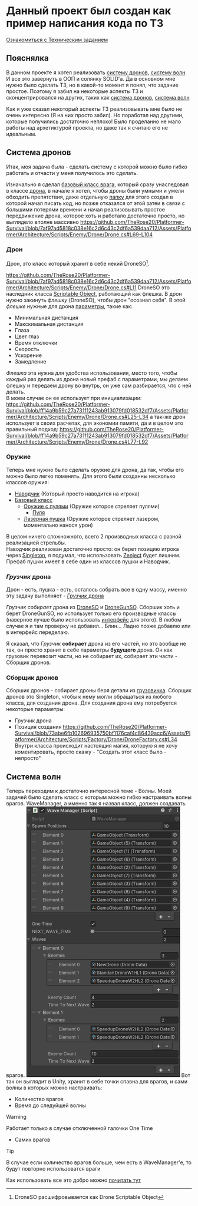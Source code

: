 # Данный проект был создан как пример написания кода по ТЗ
[Ознакомиться с Техническим заданием](https://docs.google.com/document/d/1ZUS6sHHvmQcrcTfE9a0TabNFE93YMRpWvUfZ-7E98rE/edit?usp=sharing)

## Пояснялка
В данном проекте я хотел реализовать [систему дронов](https://github.com/TheRose20/Platformer-Survival/blob/master/README.md#%D1%81%D0%B8%D1%81%D1%82%D0%B5%D0%BC%D0%B0-%D0%B4%D1%80%D0%BE%D0%BD%D0%BE%D0%B2), [систему волн](https://github.com/TheRose20/Platformer-Survival/blob/master/README.md#%D1%81%D0%B8%D1%81%D1%82%D0%B5%D0%BC%D0%B0-%D0%B4%D1%80%D0%BE%D0%BD%D0%BE%D0%B2). И все это завернуть в ООП и солянку SOLID'а. Да в основном мне нужно было сделать ТЗ, но в какой-то момент я понял, что задание простое. Поэтому я забил на некоторые аспекты ТЗ и сконцентрировался на других, таких как [система дронов](https://github.com/TheRose20/Platformer-Survival/blob/master/README.md#%D1%81%D0%B8%D1%81%D1%82%D0%B5%D0%BC%D0%B0-%D0%B4%D1%80%D0%BE%D0%BD%D0%BE%D0%B2), [система волн](https://github.com/TheRose20/Platformer-Survival/blob/master/README.md#%D1%81%D0%B8%D1%81%D1%82%D0%B5%D0%BC%D0%B0-%D0%B4%D1%80%D0%BE%D0%BD%D0%BE%D0%B2)

Как я уже сказал некоторый аспекты ТЗ реализовывать мне было не очень интересно (Я на них просто забил). Но поработал над другими, которые получились достаточно неплохо! Было проделанно не мало работы над архетиктурой проекта, но даже так я считаю его не идеальным.

## Система дронов
Итак, моя задача была - сделать систему с которой можно было гибко работать и отчасти у меня получилось это сделать.

Изначально я сделал [базовый класс врага](https://github.com/TheRose20/Platformer-Survival/blob/master/Assets/Platformer/Architecture/Scripts/Enemy/Enemy.cs), который сразу унаследовал в классе [дрона](https://github.com/TheRose20/Platformer-Survival/blob/master/Assets/Platformer/Architecture/Scripts/Enemy/Drone/Drone.cs), в начале я хотел, чтобы дроны были умными и умели обходить препятствия, даже отдельную [папку](https://github.com/TheRose20/Platformer-Survival/tree/master/Assets/Platformer/Architecture/Scripts/AI/Drone) для этого создал в которой начал писать код, но позже отказался от этой затеи в связи с большими потерями времени и начал реализовывать простое передвижение дрона, которое хоть и работало достаточно просто, но выглядело вполне массивно
https://github.com/TheRose20/Platformer-Survival/blob/7af97ad5818c038e16c2d6c43c2df6a539daa712/Assets/Platformer/Architecture/Scripts/Enemy/Drone/Drone.cs#L69-L104

### Дрон

Дрон, это класс который хранит в себе некий DroneSO[^1].

[^1]: DroneSO расшифровывается как Drone Scriptable Object

https://github.com/TheRose20/Platformer-Survival/blob/7af97ad5818c038e16c2d6c43c2df6a539daa712/Assets/Platformer/Architecture/Scripts/Enemy/Drone/Drone.cs#L11
DroneSO это наследник класса [Scriptable Object](https://docs.unity3d.com/Manual/class-ScriptableObject.html), работающий как флешка. В дрон нужно закинуть *флешку* (DroneSO), чтобы дрон "осознал себя". В этой *флешке* нужные для дрона [параметры](https://github.com/TheRose20/Platformer-Survival/blob/master/Assets/Platformer/Architecture/Scripts/SO/Enemy/Drone/DroneSO.cs), такие как:
- Минимальная дистанция
- Макскимальная дистанция
- Глаза
- Цвет глаз
- Время отключки
- Скорость
- Ускорение
- Замедление <br>

*Флешка* эта нужна для удобства использования, место того, чтобы каждый раз делать из дрона новый префаб с параметрами, мы делаем флешку и передаем дрону во внутрь, он уже сам разбирается, что с ней делать.<br>
В моем случае он ее использует при инициализации:
https://github.com/TheRose20/Platformer-Survival/blob/ff14a9b59c27a731f1243ab913079fd018532df7/Assets/Platformer/Architecture/Scripts/Enemy/Drone/Drone.cs#L25-L34
а так-же дрон использует в своих расчетах, для экономии памяти, да и в целом это правильный подход:
https://github.com/TheRose20/Platformer-Survival/blob/ff14a9b59c27a731f1243ab913079fd018532df7/Assets/Platformer/Architecture/Scripts/Enemy/Drone/Drone.cs#L77-L92


### Оружие
Теперь мне нужно было сделать оружие для дрона, да так, чтобы его можно было легко поменять. Для этого были созданны несколько классов оружия:
- [Наводчик](https://github.com/TheRose20/Platformer-Survival/blob/master/Assets/Platformer/Architecture/Scripts/Enemy/Drone/Guns/AimGunToPlayer.cs) (Который просто наводится на игрока)
- [Базовый класс](https://github.com/TheRose20/Platformer-Survival/blob/master/Assets/Platformer/Architecture/Scripts/Enemy/Drone/Guns/DroneWeapons/DroneGun.cs)
  - [Оружие с пулями](https://github.com/TheRose20/Platformer-Survival/blob/master/Assets/Platformer/Architecture/Scripts/Enemy/Drone/Guns/DroneWeapons/DroneGunBullet.cs) (Оружие которое стреляет пулями)
      - [Пуля](https://github.com/TheRose20/Platformer-Survival/blob/master/Assets/Platformer/Architecture/Scripts/Enemy/Drone/Guns/DroneBullets/DroneBullet.cs)
  - [Лазерная пушка](https://github.com/TheRose20/Platformer-Survival/blob/master/Assets/Platformer/Architecture/Scripts/Enemy/Drone/Guns/DroneWeapons/DroneGunLaser.cs) (Оружие которое стреляет лазером, моментально нанося урон)<br>
  
В целом ничего сложножного, всего 2 производных класса с разной реализацией стрельбы. <br>
Наводчик реализован достаточно просто: он берет позицию игрока через [Singleton](https://metanit.com/sharp/patterns/2.3.php), я подумал, что использовать [Zenject](https://github.com/modesttree/Zenject) будет лишним.
Префаб пушки имеет в себе один из классов пушки и Наводчик.

### _Грузчик_ дрона
Дрон - есть, пушка - есть, осталось собрать все в одну массу, именно эту задачу выполняет - [_Грузчик_ дрона](https://github.com/TheRose20/Platformer-Survival/blob/master/Assets/Platformer/Architecture/Scripts/SO/Enemy/Drone/DroneData.cs)

_Грузчик_ *собирает* дрона из [DroneSO](https://github.com/TheRose20/Platformer-Survival/blob/master/Assets/Platformer/Architecture/Scripts/SO/Enemy/Drone/DroneSO.cs) и [DroneGunSO](https://github.com/TheRose20/Platformer-Survival/blob/master/Assets/Platformer/Architecture/Scripts/SO/Enemy/Drone/DroneGun/DroneGunSO.cs). Сборшик хоть и берет DroneGunSO, но использует только его производные классы (наверное лучше было использовать [интерфейс](https://learn.microsoft.com/ru-ru/dotnet/csharp/language-reference/keywords/interface) для этого). В любом случае я и там проверку не добавил... Блин... Ладно позже добавлю или в интерфейс переделаю.<br>

Я сказал, что _Грузчик_ **собирает** дрона из его частей, но это вообще не так, он просто хранит в себе параметры **будущего** дрона. Он как грузовик перевозит части, но не собирает их, собирает эти части - Сборщик дронов.

### Сборщик дронов

Сборшик дронов - собирает дроны беря детали из [грузовичка](https://github.com/TheRose20/Platformer-Survival/blob/master/Assets/Platformer/Architecture/Scripts/SO/Enemy/Drone/DroneData.cs). Сборщик дронов это Singleton, чтобы к нему могли обращаться из любого класса, для создания дрона. Для создания дрона ему потребуется некоторые параметры:
- Грузчик дрона
- Позиция создания
https://github.com/TheRose20/Platformer-Survival/blob/73abe6fb102696935750bf1176caf4c86439acc6/Assets/Platformer/Architecture/Scripts/Factory/Drone/DroneFactory.cs#L34
Внутри класса происходит настоящия магия, которую я не хочу коментировать, просто скажу - "Создать этот класс было - непросто"

## Система волн

Теперь переходим к достаточно интересной теме - Волны. Моей задачей было сделать класс с которым можно гибко настраивать волны врагов.
WaveManager, а именно так я назвал класс, должен создавать врагов.
![WaveManager](https://github.com/TheRose20/Platformer-Survival/blob/master/WaveManager.png)
Вот так он выглядит в Unity, хранит в себе точки спавна для врагов, и сами волны в которых можно настраивать:
- Количество врагов
- Время до следуйщей волны
> [!WARNING]
> Работает только в случае отключенной галочки One Time
- Самих врагов
> [!TIP]
> В случае если количество врагов больше, чем есть в WaveManager'е, то будут повторно использоватся враги


Как использовать все это добро можно [почитать тут](https://github.com/TheRose20/Platformer-Survival/blob/master/Use.md)
